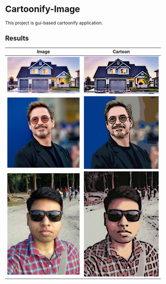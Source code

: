 # Cartoonify-Image

This project is gui-based cartoonify application.

## Results

| Image      | Cartoon |
| ----------- | ----------- |
| ![House](pics/house.jpg)      | ![House Cartoon](cartoons/house.jpg)       |
| ![RDJ](pics/tony.png)   | ![RDJ-cartoon](cartoons/tony.jpg)        |
| ![Boy](pics/boy.jpg)    | ![Boy-Cartoon](cartoons/boy.png)  |
